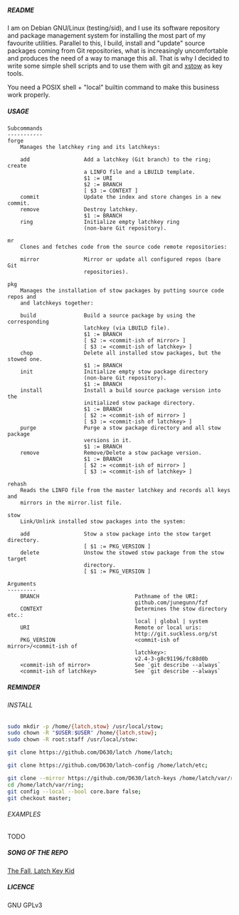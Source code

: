 ##### README

I am on Debian GNU/Linux (testing/sid), and I use its software repository and
package management system for installing the most part of my favourite
utilities. Parallel to this, I build, install and "update" source packages
coming from Git repositories, what is increasingly uncomfortable and produces
the need of a way to manage this all. That is why I decided to write some
simple shell scripts and to use them with git and
[xstow](http://xstow.sourceforge.net/) as key tools.

You need a POSIX shell + "local" builtin command to make this business work
properly.

##### USAGE

```
Subcommands
-----------
forge
    Manages the latchkey ring and its latchkeys:

    add                 Add a latchkey (Git branch) to the ring; create
                        a LINFO file and a LBUILD template.
                        $1 := URI
                        $2 := BRANCH
                        [ $3 := CONTEXT ]
    commit              Update the index and store changes in a new commit.
    remove              Destroy latchkey.
                        $1 := BRANCH
    ring                Initialize empty latchkey ring
                        (non-bare Git repository).

mr
    Clones and fetches code from the source code remote repositories:

    mirror              Mirror or update all configured repos (bare Git
                        repositories).

pkg
    Manages the installation of stow packages by putting source code repos and
    and latchkeys together:

    build               Build a source package by using the corresponding
                        latchkey (via LBUILD file).
                        $1 := BRANCH
                        [ $2 := <commit-ish of mirror> ]
                        [ $3 := <commit-ish of latchkey> ]
    chop                Delete all installed stow packages, but the stowed one.
                        $1 := BRANCH
    init                Initialize empty stow package directory
                        (non-bare Git repository).
                        $1 := BRANCH
    install             Install a build source package version into the
                        initialized stow package directory.
                        $1 := BRANCH
                        [ $2 := <commit-ish of mirror> ]
                        [ $3 := <commit-ish of latchkey> ]
    purge               Purge a stow package directory and all stow package
                        versions in it.
                        $1 := BRANCH
    remove              Remove/Delete a stow package version.
                        $1 := BRANCH
                        [ $2 := <commit-ish of mirror> ]
                        [ $3 := <commit-ish of latchkey> ]

rehash
    Reads the LINFO file from the master latchkey and records all keys and
    mirrors in the mirror.list file.

stow
    Link/Unlink installed stow packages into the system:

    add                 Stow a stow package into the stow target directory.
                        [ $1 := PKG_VERSION ]
    delete              Unstow the stowed stow package from the stow target
                        directory.
                        [ $1 := PKG_VERSION ]

Arguments
---------
    BRANCH                              Pathname of the URI:
                                        github.com/junegunn/fzf
    CONTEXT                             Determines the stow directory etc.:
                                        local | global | system
    URI                                 Remote or local uris:
                                        http://git.suckless.org/st
    PKG_VERSION                         <commit-ish of mirror>/<commit-ish of
                                        latchkey>:
                                        v2.4-3-g8c91196/fc88d0b
    <commit-ish of mirror>              See `git describe --always`
    <commit-ish of latchkey>            See `git describe --always`
```

##### REMINDER

###### INSTALL

```sh
sudo mkdir -p /home/{latch,stow} /usr/local/stow;
sudo chown -R "$USER:$USER" /home/{latch,stow};
sudo chown -R root:staff /usr/local/stow:

git clone https://github.com/D630/latch /home/latch;

git clone https://github.com/D630/latch-config /home/latch/etc;

git clone --mirror https://github.com/D630/latch-keys /home/latch/var/ring/.git;
cd /home/latch/var/ring;
git config --local --bool core.bare false;
git checkout master;
```

###### EXAMPLES

TODO

##### SONG OF THE REPO

[The Fall, Latch Key Kid](https://www.youtube.com/watch?v=hpPQqOblIys)

##### LICENCE

GNU GPLv3
